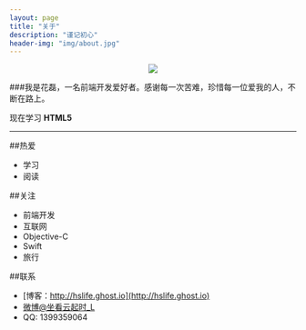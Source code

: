 ```yaml
---
layout: page
title: "关于"
description: "谨记初心"
header-img: "img/about.jpg"
---
```



<center>
    <p><img src="http://7xoxd4.com1.z0.glb.clouddn.com/header2.jpg" align="center"></p>
</center>

###我是花磊，一名前端开发爱好者。感谢每一次苦难，珍惜每一位爱我的人，不断在路上。

 现在学习 **HTML5**

---
##热爱
* 学习
* 阅读

##关注
* 前端开发
* 互联网
* Objective-C
* Swift
* 旅行

##联系
* [博客：http://hslife.ghost.io](http://hslife.ghost.io)
* [微博@坐看云起时_L](http://weibo.com/2381268870)
* QQ: 1399359064






